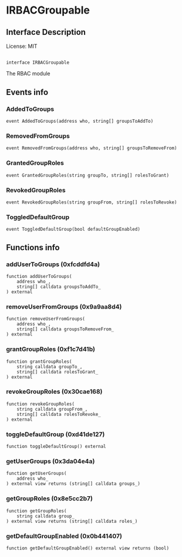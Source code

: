 # IRBACGroupable

## Interface Description


License: MIT

## 

```solidity
interface IRBACGroupable
```

The RBAC module
## Events info

### AddedToGroups

```solidity
event AddedToGroups(address who, string[] groupsToAddTo)
```


### RemovedFromGroups

```solidity
event RemovedFromGroups(address who, string[] groupsToRemoveFrom)
```


### GrantedGroupRoles

```solidity
event GrantedGroupRoles(string groupTo, string[] rolesToGrant)
```


### RevokedGroupRoles

```solidity
event RevokedGroupRoles(string groupFrom, string[] rolesToRevoke)
```


### ToggledDefaultGroup

```solidity
event ToggledDefaultGroup(bool defaultGroupEnabled)
```


## Functions info

### addUserToGroups (0xfcddfd4a)

```solidity
function addUserToGroups(
    address who_,
    string[] calldata groupsToAddTo_
) external
```


### removeUserFromGroups (0x9a9aa8d4)

```solidity
function removeUserFromGroups(
    address who_,
    string[] calldata groupsToRemoveFrom_
) external
```


### grantGroupRoles (0xf1c7d41b)

```solidity
function grantGroupRoles(
    string calldata groupTo_,
    string[] calldata rolesToGrant_
) external
```


### revokeGroupRoles (0x30cae168)

```solidity
function revokeGroupRoles(
    string calldata groupFrom_,
    string[] calldata rolesToRevoke_
) external
```


### toggleDefaultGroup (0xd41de127)

```solidity
function toggleDefaultGroup() external
```


### getUserGroups (0x3da04e4a)

```solidity
function getUserGroups(
    address who_
) external view returns (string[] calldata groups_)
```


### getGroupRoles (0x8e5cc2b7)

```solidity
function getGroupRoles(
    string calldata group_
) external view returns (string[] calldata roles_)
```


### getDefaultGroupEnabled (0x0b441407)

```solidity
function getDefaultGroupEnabled() external view returns (bool)
```

